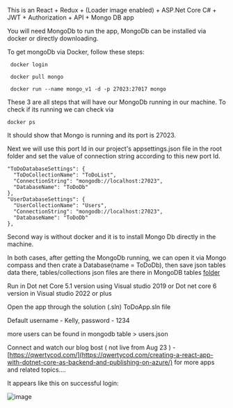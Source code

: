 This is an React + Redux + (Loader image enabled) + ASP.Net Core C# + JWT + Authorization + API + Mongo DB app

You will need MongoDb to run the app, MongoDb can be installed via docker or directly downloading.

To get mongoDb via Docker, follow these steps:

     docker login
     
     docker pull mongo

     docker run --name mongo_v1 -d -p 27023:27017 mongo

These 3 are all steps that will have our MongoDb running in our machine. To check if its running we can check via

    docker ps

It should show that Mongo is running and its port is 27023. 

Next we will use this port Id in our project's appsettings.json file in the root folder and set the value of connection string according to this new port Id.


    "ToDoDatabaseSettings": {
      "ToDoCollectionName": "ToDoList",
      "ConnectionString": "mongodb://localhost:27023",
      "DatabaseName": "ToDoDb"
    },
    "UserDatabaseSettings": {
      "UserCollectionName": "Users",
      "ConnectionString": "mongodb://localhost:27023",
      "DatabaseName": "ToDoDb"
    },

Second way is without docker and it is to install Mongo Db directly in the machine.

In both cases, after getting the MongoDb running, we can open it via Mongo compass and then crate a Database(name = ToDoDb),  then save json tables data there, tables/collections json files are there in MongoDB tables <a href="https://github.com/qwertycod/ToDoApp2022/tree/main/Mongodb%20tables">folder<a/>



Run in Dot net Core 5.1 version using Visual studio 2019 or Dot net core 6 version in Visual studio 2022 or plus

Open the app through the solution (.sln) ToDoApp.sln file

Default username - Kelly, password - 1234

more users can be found in mongodb table > users.json

Connect and watch our blog bost ( not live from Aug 23 ) - [https://qwertycod.com/](https://qwertycod.com/creating-a-react-app-with-dotnet-core-as-backend-and-publishing-on-azure/) for more apps and related topics....

It appears like this on successful login:

![image](https://github.com/qwertycod/ToDoApp2022/assets/112320985/b41a5013-8561-49b1-b139-d82ead244438)
